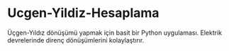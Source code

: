 # Ucgen-Yildiz-Hesaplama
Üçgen-Yıldız dönüşümü yapmak için basit bir Python uygulaması. Elektrik devrelerinde direnç dönüşümlerini kolaylaştırır.
